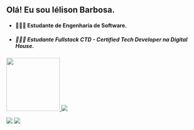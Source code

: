 ## Olá! Eu sou Iélison Barbosa.

- #### 👨🏾‍💻 Estudante de Engenharia de Software.
- ##### 🧑🏾‍💻 Estudante Fullstack CTD - Certified Tech Developer na Digital House.


<div>
  <a href="linkedin.com/in/ielison"/>
  <img height="140em" src="https://github-readme-stats.vercel.app/api?username=ielison&show_icons=true&theme=radical"/>
  <img heignt="180em" src="https://github-readme-stats.vercel.app/api/top-langs/?username=ielison&layout=compact&theme=radical"/>
</div>

  <a href="https://www.linkedin.com/in/ielison" target="_blank"><img src="https://img.shields.io/badge/-LinkedIn-%230077B5?style=for-the-badge&logo=linkedin&logoColor=white" target="_blank"></a>
          <a href="https://github.com/ielison"><img src="https://img.shields.io/badge/GitHub-100000?style=for-the-badge&logo=github&logoColor=white"></a>
